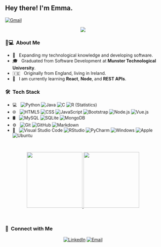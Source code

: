 
<h2> Hey there! I'm Emma.</h2>

[![Gmail](https://img.shields.io/badge/Gmail-D14836?style=for-the-badge&logo=gmail&logoColor=white)](mailto:emmaduffy241@gmail.com?subject=%20New%20message%20sent%20on%20Github)

<p align="center">
  <img src="https://readme-typing-svg.herokuapp.com?duration=4000&color=545AFF&center=true&vCenter=true&lines=Hi%2C+I'm+Emma+Duffy.+;I+am+a+software+developer.">
  
</p>

<h3> 👩💻 &nbsp;About Me </h3>

- 🔭 &nbsp; Expanding my technological knowledge and developing software.
- 🎓 &nbsp; Graduated from Software Development at **Munster Technological University**.
- 🇮🇪 &nbsp; Originally from England, living in Ireland.
- 🌱 &nbsp; I am currently learning **React**, **Node**, and **REST APIs**.

<h3> 🛠 &nbsp;Tech Stack</h3>

- 💻 &nbsp;
  ![Python](https://img.shields.io/badge/-Python-333333?style=flat&logo=python)
  ![Java](https://img.shields.io/badge/-Java-333333?style=flat&logo=Java&logoColor=007396)
  ![C](https://img.shields.io/badge/-C-333333?style=flat&logo=C&logoColor=007396)
  ![R (Statistics)](https://img.shields.io/badge/-R-333333?style=flat&logo=R&logoColor=276DC3)
- 🌐 &nbsp;
  ![HTML5](https://img.shields.io/badge/-HTML5-333333?style=flat&logo=HTML5)
  ![CSS](https://img.shields.io/badge/-CSS-333333?style=flat&logo=CSS3&logoColor=1572B6)
  ![JavaScript](https://img.shields.io/badge/-JavaScript-333333?style=flat&logo=javascript)
  ![Bootstrap](https://img.shields.io/badge/-Bootstrap-333333?style=flat&logo=bootstrap&logoColor=563D7C)
  ![Node.js](https://img.shields.io/badge/-Node.js-333333?style=flat&logo=node.js)
  ![Vue.js](https://img.shields.io/badge/-Vue.js-333333?style=flat&logo=vue.js)
- 🛢 &nbsp;
  ![MySQL](https://img.shields.io/badge/-MySQL-333333?style=flat&logo=mysql)
  ![SQLite](https://img.shields.io/badge/SQLite-333333?style=flat&logo=sqlite)
  ![MongoDB](https://img.shields.io/badge/-MongoDB-333333?style=flat&logo=mongodb)
- ⚙️ &nbsp;
  ![Git](https://img.shields.io/badge/-Git-333333?style=flat&logo=git)
  ![GitHub](https://img.shields.io/badge/-GitHub-333333?style=flat&logo=github)
  ![Markdown](https://img.shields.io/badge/-Markdown-333333?style=flat&logo=markdown)
- 🔧 &nbsp;
  ![Visual Studio Code](https://img.shields.io/badge/-Visual%20Studio%20Code-333333?style=flat&logo=visual-studio-code&logoColor=007ACC)
  ![RStudio](https://img.shields.io/badge/-RStudio-333333?style=flat&logo=rstudio)
  ![PyCharm](https://img.shields.io/badge/-Pycharm-333333?style=flat&logo=pycharm)
  ![Windows](https://img.shields.io/badge/-Windows-333333?style=flat&logo=windows)
  ![Apple](https://img.shields.io/badge/-Mac-333333?style=flat&logo=apple)
  ![Ubuntu](https://img.shields.io/badge/-Ubuntu-333333?style=flat&logo=ubuntu)
<br/>

<p align="center">
  <a href="https://github.com/emmad241">
    <img height="180em" src="https://github-readme-stats-sigma-five.vercel.app/api?username=emmad241&theme=cobalt&show_icons=true&" />
    <img height="180em" src="https://github-readme-stats-sigma-five.vercel.app/api/top-langs/?username=emmad241&langs_count=5&theme=cobalt&layout=compact" />
  </a>
</p>

<br/>

<h3> 🤝 &nbsp;Connect with Me </h3>

<p align="center">
  <a href="https://www.linkedin.com/in/emma-duffy-2628a0233/"><img alt="LinkedIn" src="https://img.shields.io/badge/LinkedIn-Emma%20Duffy-545aff?style=flat-square&logo=linkedin"></a>
  <a href="mailto:emmaduffy241@gmail.com"><img alt="Email" src="https://img.shields.io/badge/Email-emmaduffy241@gmail.com-545aff?style=flat-square&logo=gmail"></a>
</p>
